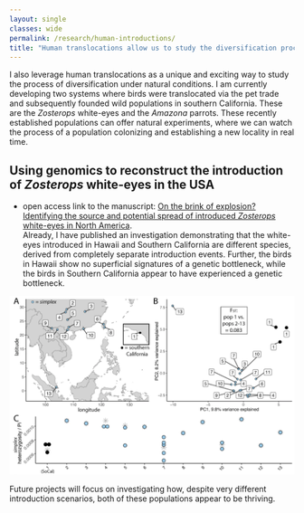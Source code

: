 ```yaml
---
layout: single
classes: wide
permalink: /research/human-introductions/
title: "Human translocations allow us to study the diversification process in real time"
---
```


I also leverage human translocations as a unique and exciting way to study the process of diversification under natural conditions. I am currently developing two systems where birds were translocated via the pet trade and subsequently founded wild populations in southern California. These are the *Zosterops* white-eyes and the *Amazona* parrots. These recently established populations can offer natural experiments, where we can watch the process of a population colonizing and establishing a new locality in real time. 

## Using genomics to reconstruct the introduction of *Zosterops* white-eyes in the USA
- open access link to the manuscript: [On the brink of explosion? Identifying the source and potential spread of introduced *Zosterops* white-eyes in North America](https://link.springer.com/article/10.1007/s10530-024-03268-8).  
Already, I have published an investigation demonstrating that the white-eyes introduced in Hawaii and Southern California are different species, derived from completely separate introduction events. Further, the birds in Hawaii show no superficial signatures of a genetic bottleneck, while the birds in Southern California appear to have experienced a genetic bottleneck.

![image](/assets/images/zost.gendiv.png)

Future projects will focus on investigating how, despite very different introduction scenarios, both of these populations appear to be thriving.
